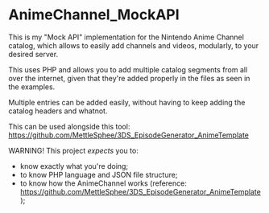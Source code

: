 # AnimeChannel_MockAPI
This is my "Mock API" implementation for the Nintendo Anime Channel catalog, which allows to easily add channels and videos, modularly, to your desired server.

This uses PHP and allows you to add multiple catalog segments from all over the internet, given that they're added properly in the files as seen in the examples.

Multiple entries can be added easily, without having to keep adding the catalog headers and whatnot. 

This can be used alongside this tool: https://github.com/MettleSphee/3DS_EpisodeGenerator_AnimeTemplate


WARNING! This project *expects* you to:
- know exactly what you're doing;
- to know PHP language and JSON file structure;
- to know how the AnimeChannel works (reference: https://github.com/MettleSphee/3DS_EpisodeGenerator_AnimeTemplate);
